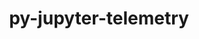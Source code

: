 ---
title: "py-jupyter-telemetry"
layout: cache
categories: [package, develop]
meta: {"versions": ["0.1.0"], "compilers": ["gcc@=11.1.0"], "oss": ["ubuntu20.04"], "platforms": ["linux"], "targets": ["ppc64le", "x86_64_v3"], "stacks": ["e4s", "e4s-power", "root"], "num_specs": 18, "num_specs_by_stack": {"e4s-power": 10, "root": 18, "e4s": 8}}
spec_details: [{"hash": "wm5mmtamikr2abgmemtnupwue56byaea", "compiler": "gcc@=11.1.0", "versions": ["0.1.0"], "os": "ubuntu20.04", "platform": "linux", "target": "ppc64le", "variants": ["build_system=python_pip"], "stacks": ["e4s-power", "root"], "size": "-", "tarball": "https://binaries.spack.io/develop/build_cache/linux-ubuntu20.04-ppc64le/gcc-11.1.0/py-jupyter-telemetry-0.1.0/linux-ubuntu20.04-ppc64le-gcc-11.1.0-py-jupyter-telemetry-0.1.0-wm5mmtamikr2abgmemtnupwue56byaea.spack"}, {"hash": "lznfxbmgh5ktrot2of4b3f6bh4zrmso6", "compiler": "gcc@=11.1.0", "versions": ["0.1.0"], "os": "ubuntu20.04", "platform": "linux", "target": "ppc64le", "variants": ["build_system=python_pip"], "stacks": ["e4s-power", "root"], "size": "-", "tarball": "https://binaries.spack.io/develop/build_cache/linux-ubuntu20.04-ppc64le/gcc-11.1.0/py-jupyter-telemetry-0.1.0/linux-ubuntu20.04-ppc64le-gcc-11.1.0-py-jupyter-telemetry-0.1.0-lznfxbmgh5ktrot2of4b3f6bh4zrmso6.spack"}, {"hash": "ctt53ac2bxt2ohc4vk64bdiqa32b2xsf", "compiler": "gcc@=11.1.0", "versions": ["0.1.0"], "os": "ubuntu20.04", "platform": "linux", "target": "ppc64le", "variants": ["build_system=python_pip"], "stacks": ["e4s-power", "root"], "size": "-", "tarball": "https://binaries.spack.io/develop/build_cache/linux-ubuntu20.04-ppc64le/gcc-11.1.0/py-jupyter-telemetry-0.1.0/linux-ubuntu20.04-ppc64le-gcc-11.1.0-py-jupyter-telemetry-0.1.0-ctt53ac2bxt2ohc4vk64bdiqa32b2xsf.spack"}, {"hash": "ovnbspzbrltzigjztfxcudui6xb763ou", "compiler": "gcc@=11.1.0", "versions": ["0.1.0"], "os": "ubuntu20.04", "platform": "linux", "target": "ppc64le", "variants": ["build_system=python_pip"], "stacks": ["e4s-power", "root"], "size": "-", "tarball": "https://binaries.spack.io/develop/build_cache/linux-ubuntu20.04-ppc64le/gcc-11.1.0/py-jupyter-telemetry-0.1.0/linux-ubuntu20.04-ppc64le-gcc-11.1.0-py-jupyter-telemetry-0.1.0-ovnbspzbrltzigjztfxcudui6xb763ou.spack"}, {"hash": "cy2wboduy26sj6gcwhtdo5ygzumx7saj", "compiler": "gcc@=11.1.0", "versions": ["0.1.0"], "os": "ubuntu20.04", "platform": "linux", "target": "ppc64le", "variants": ["build_system=python_pip"], "stacks": ["e4s-power", "root"], "size": "-", "tarball": "https://binaries.spack.io/develop/build_cache/linux-ubuntu20.04-ppc64le/gcc-11.1.0/py-jupyter-telemetry-0.1.0/linux-ubuntu20.04-ppc64le-gcc-11.1.0-py-jupyter-telemetry-0.1.0-cy2wboduy26sj6gcwhtdo5ygzumx7saj.spack"}, {"hash": "3opsmstyellvnr6jzalxbyvkjxfzzsvj", "compiler": "gcc@=11.1.0", "versions": ["0.1.0"], "os": "ubuntu20.04", "platform": "linux", "target": "ppc64le", "variants": ["build_system=python_pip"], "stacks": ["e4s-power", "root"], "size": "-", "tarball": "https://binaries.spack.io/develop/build_cache/linux-ubuntu20.04-ppc64le/gcc-11.1.0/py-jupyter-telemetry-0.1.0/linux-ubuntu20.04-ppc64le-gcc-11.1.0-py-jupyter-telemetry-0.1.0-3opsmstyellvnr6jzalxbyvkjxfzzsvj.spack"}, {"hash": "mkiv65oegdhfw3txz3diihklumrpaziz", "compiler": "gcc@=11.1.0", "versions": ["0.1.0"], "os": "ubuntu20.04", "platform": "linux", "target": "ppc64le", "variants": ["build_system=python_pip"], "stacks": ["e4s-power", "root"], "size": "-", "tarball": "https://binaries.spack.io/develop/build_cache/linux-ubuntu20.04-ppc64le/gcc-11.1.0/py-jupyter-telemetry-0.1.0/linux-ubuntu20.04-ppc64le-gcc-11.1.0-py-jupyter-telemetry-0.1.0-mkiv65oegdhfw3txz3diihklumrpaziz.spack"}, {"hash": "l4i6ruu4lzkiy4telhrt4h62u66zsmjt", "compiler": "gcc@=11.1.0", "versions": ["0.1.0"], "os": "ubuntu20.04", "platform": "linux", "target": "ppc64le", "variants": ["build_system=python_pip"], "stacks": ["e4s-power", "root"], "size": "-", "tarball": "https://binaries.spack.io/develop/build_cache/linux-ubuntu20.04-ppc64le/gcc-11.1.0/py-jupyter-telemetry-0.1.0/linux-ubuntu20.04-ppc64le-gcc-11.1.0-py-jupyter-telemetry-0.1.0-l4i6ruu4lzkiy4telhrt4h62u66zsmjt.spack"}, {"hash": "a6lvjanp2ygfkpigh2pzuukzmafykzm2", "compiler": "gcc@=11.1.0", "versions": ["0.1.0"], "os": "ubuntu20.04", "platform": "linux", "target": "ppc64le", "variants": ["build_system=python_pip"], "stacks": ["e4s-power", "root"], "size": "-", "tarball": "https://binaries.spack.io/develop/build_cache/linux-ubuntu20.04-ppc64le/gcc-11.1.0/py-jupyter-telemetry-0.1.0/linux-ubuntu20.04-ppc64le-gcc-11.1.0-py-jupyter-telemetry-0.1.0-a6lvjanp2ygfkpigh2pzuukzmafykzm2.spack"}, {"hash": "qomyowrqm6hslni5dz23v6bdof47hji2", "compiler": "gcc@=11.1.0", "versions": ["0.1.0"], "os": "ubuntu20.04", "platform": "linux", "target": "ppc64le", "variants": ["build_system=python_pip"], "stacks": ["e4s-power", "root"], "size": "-", "tarball": "https://binaries.spack.io/develop/build_cache/linux-ubuntu20.04-ppc64le/gcc-11.1.0/py-jupyter-telemetry-0.1.0/linux-ubuntu20.04-ppc64le-gcc-11.1.0-py-jupyter-telemetry-0.1.0-qomyowrqm6hslni5dz23v6bdof47hji2.spack"}, {"hash": "ob63c3zds77u33j6za77sk73qfriew5z", "compiler": "gcc@=11.1.0", "versions": ["0.1.0"], "os": "ubuntu20.04", "platform": "linux", "target": "x86_64_v3", "variants": ["build_system=python_pip"], "stacks": ["e4s", "root"], "size": "-", "tarball": "https://binaries.spack.io/develop/build_cache/linux-ubuntu20.04-x86_64_v3/gcc-11.1.0/py-jupyter-telemetry-0.1.0/linux-ubuntu20.04-x86_64_v3-gcc-11.1.0-py-jupyter-telemetry-0.1.0-ob63c3zds77u33j6za77sk73qfriew5z.spack"}, {"hash": "gfzmzsuihkoxq32esz7t5x4pk46f4rvc", "compiler": "gcc@=11.1.0", "versions": ["0.1.0"], "os": "ubuntu20.04", "platform": "linux", "target": "x86_64_v3", "variants": ["build_system=python_pip"], "stacks": ["e4s", "root"], "size": "-", "tarball": "https://binaries.spack.io/develop/build_cache/linux-ubuntu20.04-x86_64_v3/gcc-11.1.0/py-jupyter-telemetry-0.1.0/linux-ubuntu20.04-x86_64_v3-gcc-11.1.0-py-jupyter-telemetry-0.1.0-gfzmzsuihkoxq32esz7t5x4pk46f4rvc.spack"}, {"hash": "oinznzqvqemly7jmgb6rqnwzpez5tsp6", "compiler": "gcc@=11.1.0", "versions": ["0.1.0"], "os": "ubuntu20.04", "platform": "linux", "target": "x86_64_v3", "variants": ["build_system=python_pip"], "stacks": ["e4s", "root"], "size": "-", "tarball": "https://binaries.spack.io/develop/build_cache/linux-ubuntu20.04-x86_64_v3/gcc-11.1.0/py-jupyter-telemetry-0.1.0/linux-ubuntu20.04-x86_64_v3-gcc-11.1.0-py-jupyter-telemetry-0.1.0-oinznzqvqemly7jmgb6rqnwzpez5tsp6.spack"}, {"hash": "ren4v5ry4gtgiqq6mpfzmjnhcykai7zr", "compiler": "gcc@=11.1.0", "versions": ["0.1.0"], "os": "ubuntu20.04", "platform": "linux", "target": "x86_64_v3", "variants": ["build_system=python_pip"], "stacks": ["e4s", "root"], "size": "-", "tarball": "https://binaries.spack.io/develop/build_cache/linux-ubuntu20.04-x86_64_v3/gcc-11.1.0/py-jupyter-telemetry-0.1.0/linux-ubuntu20.04-x86_64_v3-gcc-11.1.0-py-jupyter-telemetry-0.1.0-ren4v5ry4gtgiqq6mpfzmjnhcykai7zr.spack"}, {"hash": "fln5djl2i7p3625vxdoys7s7z3dnmxof", "compiler": "gcc@=11.1.0", "versions": ["0.1.0"], "os": "ubuntu20.04", "platform": "linux", "target": "x86_64_v3", "variants": ["build_system=python_pip"], "stacks": ["e4s", "root"], "size": "-", "tarball": "https://binaries.spack.io/develop/build_cache/linux-ubuntu20.04-x86_64_v3/gcc-11.1.0/py-jupyter-telemetry-0.1.0/linux-ubuntu20.04-x86_64_v3-gcc-11.1.0-py-jupyter-telemetry-0.1.0-fln5djl2i7p3625vxdoys7s7z3dnmxof.spack"}, {"hash": "qralkqj5s2p5uowuojf2m772inzdbkjs", "compiler": "gcc@=11.1.0", "versions": ["0.1.0"], "os": "ubuntu20.04", "platform": "linux", "target": "x86_64_v3", "variants": ["build_system=python_pip"], "stacks": ["e4s", "root"], "size": "-", "tarball": "https://binaries.spack.io/develop/build_cache/linux-ubuntu20.04-x86_64_v3/gcc-11.1.0/py-jupyter-telemetry-0.1.0/linux-ubuntu20.04-x86_64_v3-gcc-11.1.0-py-jupyter-telemetry-0.1.0-qralkqj5s2p5uowuojf2m772inzdbkjs.spack"}, {"hash": "vjixbqvecm6nvao44xtqydefwdlxvzr2", "compiler": "gcc@=11.1.0", "versions": ["0.1.0"], "os": "ubuntu20.04", "platform": "linux", "target": "x86_64_v3", "variants": ["build_system=python_pip"], "stacks": ["e4s", "root"], "size": "-", "tarball": "https://binaries.spack.io/develop/build_cache/linux-ubuntu20.04-x86_64_v3/gcc-11.1.0/py-jupyter-telemetry-0.1.0/linux-ubuntu20.04-x86_64_v3-gcc-11.1.0-py-jupyter-telemetry-0.1.0-vjixbqvecm6nvao44xtqydefwdlxvzr2.spack"}, {"hash": "xcektzj22ydrxu7fc2ncv7rawsvroebg", "compiler": "gcc@=11.1.0", "versions": ["0.1.0"], "os": "ubuntu20.04", "platform": "linux", "target": "x86_64_v3", "variants": ["build_system=python_pip"], "stacks": ["e4s", "root"], "size": "-", "tarball": "https://binaries.spack.io/develop/build_cache/linux-ubuntu20.04-x86_64_v3/gcc-11.1.0/py-jupyter-telemetry-0.1.0/linux-ubuntu20.04-x86_64_v3-gcc-11.1.0-py-jupyter-telemetry-0.1.0-xcektzj22ydrxu7fc2ncv7rawsvroebg.spack"}]
---